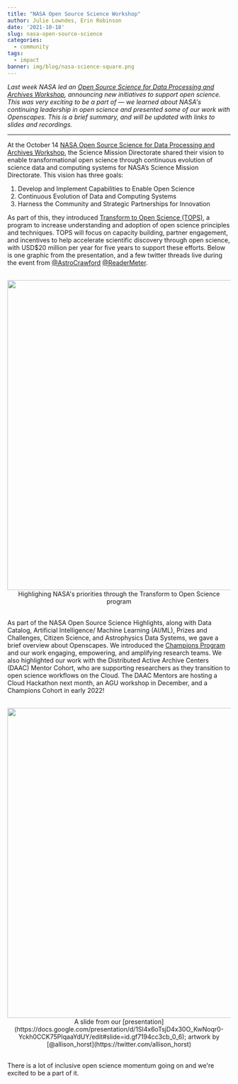 ```yaml
---
title: "NASA Open Source Science Workshop"
author: Julie Lowndes, Erin Robinson
date: '2021-10-18'
slug: nasa-open-source-science
categories:
  - community
tags:
  - impact
banner: img/blog/nasa-science-square.png
---
```


*Last week NASA led an [Open Source Science for Data Processing and Archives Workshop](https://science.nasa.gov/researchers/science-data/open-source-science-workshop), announcing new initiatives to support open science. This was very exciting to be a part of — we learned about NASA's continuing leadership in open science and presented some of our work with Openscapes. This is a brief summary, and will be updated with links to slides and recordings.*

---

At the October 14 [NASA Open Source Science for Data Processing and Archives Workshop](https://science.nasa.gov/researchers/science-data/open-source-science-workshop), the Science Mission Directorate shared their vision to enable transformational open science through continuous evolution of science data and computing systems for NASA’s Science Mission Directorate. This vision has three goals: 

1. Develop and Implement Capabilities to Enable Open Science
2. Continuous Evolution of Data and Computing Systems
3. Harness the Community and Strategic Partnerships for Innovation

As part of this, they introduced [Transform to Open Science (TOPS)](https://science.nasa.gov/open-science/transform-to-open-science), a program to increase understanding and adoption of open science principles and techniques. TOPS will focus on capacity building, partner engagement, and incentives to help accelerate scientific discovery through open science, with USD\$20 million per year for five years to support these efforts. Below is one graphic from the presentation, and a few twitter threads live during the event from [\@AstroCrawford](https://twitter.com/astrocrawford/status/1448712473113153542) [\@ReaderMeter](https://twitter.com/ReaderMeter/status/1448688384096890892).


<br>
<center>
  <a> <img src="/img/blog/NASA-TOPS-priorities.png" width="700px"></a>
  <figcaption>Highlighing NASA's priorities through the Transform to Open Science program</figcaption>
</center>
<br>

As part of the NASA Open Source Science Highlights, along with Data Catalog, Artificial Intelligence/ Machine Learning (AI/ML), Prizes and Challenges, Citizen Science, and Astrophysics Data Systems, we gave a brief overview about Openscapes. We introduced the [Champions Program](/champions) and our work engaging, empowering, and amplifying research teams. We also highlighted our work with the Distributed Active Archive Centers (DAAC) Mentor Cohort, who are supporting researchers as they transition to open science workflows on the Cloud. The DAAC Mentors are hosting a Cloud Hackathon next month, an AGU workshop in December, and a Champions Cohort in early 2022! 

<br>
<center>
  <a> <img src="/img/blog/approach-slide-nasa-ossi.png" width="700px"></a>
  <figcaption>A slide from our [presentation](https://docs.google.com/presentation/d/1Sl4x6oTsjD4x30O_KwNoqr0-Yckh0CCK75PIqaaYdUY/edit#slide=id.gf7194cc3cb_0_6); artwork by [@allison_horst](https://twitter.com/allison_horst)</figcaption>
</center>
<br>

There is a lot of inclusive open science momentum going on and we're excited to be a part of it. 

<br>
